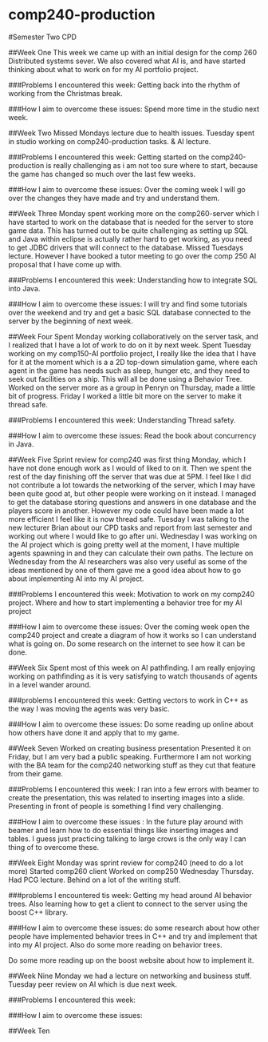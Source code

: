 # comp240-production



#Semester Two CPD

##Week One
This week we came up with an initial design for the comp 260 Distributed systems sever.
We also covered what AI is, and have started thinking about what to work on for my AI portfolio project.

###Problems I encountered this week:
Getting back into the rhythm of working from the Christmas break.

###How I aim to overcome these issues:
Spend more time in the studio next week.

##Week Two
Missed Mondays lecture due to health issues.
Tuesday spent in studio working on comp240-production tasks. & AI lecture.

###Problems I encountered this week:
Getting started on the comp240-production is really challenging as i am not too sure where to start, because the game has changed so much over the last few weeks.

###How I aim to overcome these issues:
Over the coming week I will go over the changes they have made and try and understand them.

##Week Three
Monday spent working more on the comp260-server which I have started to work on the database that is needed for the server to store game data.
This has turned out to be quite challenging as setting up SQL and Java within eclipse is actually rather hard to get working, as you need to get JDBC drivers that will connect to the database.
Missed Tuesdays lecture. However I have booked a tutor meeting to go over the comp 250 AI proposal that I have come up with.

###Problems I encountered this week:
Understanding how to integrate SQL into Java.

###How I aim to overcome these issues:
I will try and find some tutorials over the weekend and try and get a basic SQL database connected to the server by the beginning of next week.

##Week Four
Spent Monday working collaboratively on the server task, and I realized that I have a lot of work to do on it by next week.
Spent Tuesday working on my comp150-AI portfolio project, I really like the idea that I have for it at the moment which is a a 2D top-down simulation game, where each agent in the game has needs such as sleep, hunger etc, and they need to seek out facilities on a ship. This will all be done using a Behavior Tree.
Worked on the server more as a group in Penryn on Thursday, made a little bit of progress.
Friday I worked a little bit more on the server to make it thread safe.

###Problems I encountered this week:
Understanding Thread safety.

###How I aim to overcome these issues:
Read the book about concurrency in Java.

##Week Five
Sprint review for comp240 was first thing Monday, which I have not done enough work as I would of liked to on it.
Then we spent the rest of the day finishing off the server that was due at 5PM. I feel like I did not contribute a lot towards the networking of the server, which I may have been quite good at, but other people were working on it instead. I managed to get the database storing questions and answers in one database and the players score in another. However my code could have been made a lot more efficient I feel like it is now thread safe.
Tuesday I was talking to the new lecturer Brian about our CPD tasks and report from last semester and working out where I would like to go after uni.
Wednesday I was working on the AI project which is going pretty well at the moment, I have multiple agents spawning in and they can calculate their own paths. The lecture on Wednesday from the AI researchers was also very useful as some of the ideas mentioned by one of them gave me a good idea about how to go about implementing AI into my AI project. 

###Problems I encountered this week:
Motivation to work on my comp240 project.
Where and how to start implementing a behavior tree for my AI project

###How I aim to overcome these issues: 
Over the coming week open the comp240 project and create a diagram of how it works so I can understand what is going on.
Do some research on the internet to see how it can be done.


##Week Six
Spent most of this week on AI pathfinding.
I am really enjoying working on pathfinding as it is very satisfying to watch thousands of agents in a level wander around.


###problems I encountered this week:
Getting vectors to work in C++ as the way I was moving the agents was very basic.

###How I aim to overcome these issues: 
Do some reading up online about how others have done it and apply that to my game.


##Week Seven
Worked on creating business presentation
Presented it on Friday, but I am very bad a public speaking. Furthermore I am not working with the BA team for the comp240 networking stuff as they cut that feature from their game.

###Problems I encountered this week:
I ran into a few errors with beamer to create the presentation, this was related to inserting images into a slide.
Presenting in front of people is something I find very challenging.

###How I aim to overcome these issues :
In the future play around with beamer and learn how to do essential things like inserting images and tables.
I guess just practicing talking to large crows is the only way I can thing of to overcome these.


##Week Eight
Monday was sprint review for comp240 (need to do a lot more)
Started comp260 client
Worked on comp250 Wednesday Thursday.
Had PCG lecture.
Behind on a lot of the writing stuff.

###problems I encountered tis week:
Getting my head around AI behavior trees.
Also learning how to get a client to connect to the server using the boost C++ library.


###How I aim to overcome these issues:
do some research about how other people have implemented behavior trees in C++ and try and implement that into my AI project.
Also do some more reading on behavior trees.

Do some more reading up on the boost website about how to implement it.


##Week Nine
Monday we had a lecture on networking and business stuff.
Tuesday peer review on AI which is due next week.

###Problems I encountered this week:


###How I aim to overcome these issues:




##Week Ten



